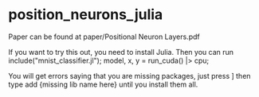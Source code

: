 # position_neurons_julia

Paper can be found at paper/Positional Neuron Layers.pdf

If you want to try this out, you need to install Julia. Then you can run
include("mnist_classifier.jl");
model, x, y = run_cuda() |> cpu;

You will get errors saying that you are missing packages, just press ] then type add {missing lib name here} until you install them all.